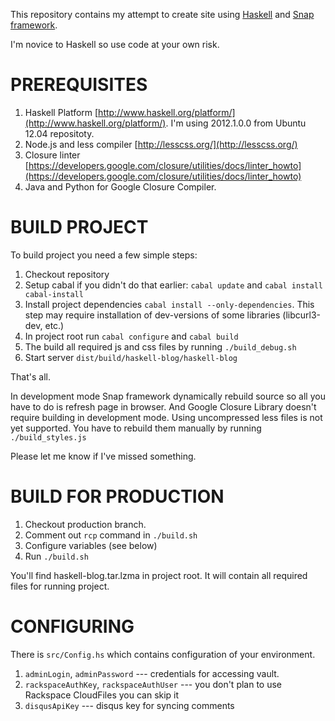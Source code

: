 This repository contains my attempt to create site using [Haskell](http://haskell.org/) 
and [Snap framework](http://snapframework.com/).

I'm novice to Haskell so use code at your own risk.

PREREQUISITES
=============

1. Haskell Platform [http://www.haskell.org/platform/](http://www.haskell.org/platform/). I'm using 2012.1.0.0 from Ubuntu 12.04 repositoty.
2. Node.js and less compiler [http://lesscss.org/](http://lesscss.org/)
3. Closure linter [https://developers.google.com/closure/utilities/docs/linter_howto](https://developers.google.com/closure/utilities/docs/linter_howto)
4. Java and Python for Google Closure Compiler.

BUILD PROJECT
=============


To build project you need a few simple steps:

1. Checkout repository
2. Setup cabal if you didn't do that earlier: `cabal update` and `cabal install cabal-install`
3. Install project dependencies `cabal install --only-dependencies`. This step may require installation of dev-versions
of some libraries (libcurl3-dev, etc.)
4. In project root run `cabal configure` and `cabal build`
5. The build all required js and css files by running `./build_debug.sh`
6. Start server `dist/build/haskell-blog/haskell-blog`

That's all.

In development mode Snap framework dynamically rebuild source so all you
have to do is refresh page in browser. And Google Closure Library doesn't
require building in development mode.
Using uncompressed less files is not yet supported. You have to rebuild them
manually by running `./build_styles.js`

Please let me know if I've missed something.

BUILD FOR PRODUCTION
====================

1. Checkout production branch.
2. Comment out `rcp` command in `./build.sh`
3. Configure variables (see below)
4. Run `./build.sh`

You'll find haskell-blog.tar.lzma in project root.
It will contain all required files for running project.

CONFIGURING
===========

There is `src/Config.hs` which contains configuration of your environment.

1. `adminLogin`, `adminPassword` --- credentials for accessing vault.
2. `rackspaceAuthKey`, `rackspaceAuthUser` --- you don't plan to use Rackspace CloudFiles you can skip it
3. `disqusApiKey` --- disqus key for syncing comments
